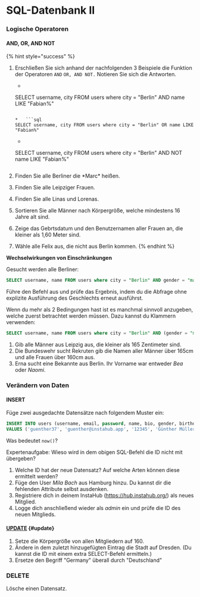 # SQL-Datenbank II

### Logische Operatoren

#### AND, OR, AND NOT

{% hint style="success" %}
1. Erschließen Sie sich anhand der nachfolgenden 3 Beispiele die Funktion der Operatoren `AND` `OR, AND NOT.` Notieren Sie sich die Antworten.
   *   ```sql
     SELECT username, city FROM users where city = "Berlin" AND name LIKE "Fabian%"
     ```

   *   ```sql
     SELECT username, city FROM users where city = "Berlin" OR name LIKE "Fabian%"
     ```

   *   ```sql
     SELECT username, city FROM users where city = "Berlin" AND NOT name LIKE "Fabian%"
     ```
2. Finden Sie alle Berliner die \*Marc\* heißen.
3. Finden Sie alle Leipziger Frauen.
4. Finden Sie alle Linas und Lorenas.
5. Sortieren Sie alle Männer nach Körpergröße, welche mindestens 16 Jahre alt sind.
6. Zeige das Gebrtsdatum und den Benutzernamen aller Frauen an, die kleiner als 1,60 Meter sind.
7. Wähle alle Felix aus, die nicht aus Berlin kommen.
{% endhint %}

**Wechselwirkungen von Einschränkungen**

Gesucht werden alle Berliner:

```sql
SELECT username, name FROM users where city = "Berlin" AND gender = "male" OR gender = "female"
```

Führe den Befehl aus und prüfe das Ergebnis, indem du die Abfrage ohne explizite Ausführung des Geschlechts erneut ausführst.

Wenn du mehr als 2 Bedingungen hast ist es manchmal sinnvoll anzugeben, welche zuerst betrachtet werden müssen. Dazu kannst du Klammern verwenden:

```sql
SELECT username, name FROM users where city = "Berlin" AND (gender = "male" OR gender = "female")
```

1. Gib alle Männer aus Leipzig aus, die kleiner als 165 Zentimeter sind.
2. Die Bundeswehr sucht Rekruten gib die Namen aller Männer über 165cm und alle Frauen über 160cm aus.
3. Erna sucht eine Bekannte aus Berlin. Ihr Vorname war entweder _Bea_ oder _Naomi_.

### Verändern von Daten

#### INSERT

Füge zwei ausgedachte Datensätze nach folgendem Muster ein:

```sql
INSERT INTO users (username, email, password, name, bio, gender, birthday, city, country, centimeters, avatar, role, is_active, remember_token, created_at, updated_at) 
VALUES ('guenther37', 'guenther@instahub.app', '12345', 'Günther Müller', 'Günther mag Kartoffelsalat.', 'male', '2006-06-06 00:00:00', 'Leipzig', 'Deutschland', '173', 'avatar.png', 'user', '0', NULL, now(), now());
```

Was bedeutet `now()`?

Expertenaufgabe: Wieso wird in dem obigen SQL-Befehl die ID nicht mit übergeben?

1. Welche ID hat der neue Datensatz? Auf welche Arten können diese ermittelt werden?
2. Füge den User _Mila Bach_ aus Hamburg hinzu. Du kannst dir die fehlenden Attribute selbst ausdenken.
3. Registriere dich in deinem InstaHub \([https://_hub_.instahub.org/](https://wi-wissen.github.io/instahub-doc-de/#/exercices?id)\) als neues Mitglied.
4. Logge dich anschließend wieder als _admin_ ein und prüfe die ID des neuen Mitglieds.

#### [UPDATE](https://wi-wissen.github.io/instahub-doc-de/#/exercices?id=update) {#update}

1. Setze die Körpergröße von allen Mitgliedern auf 160.
2. Ändere in dem zuletzt hinzugefügten Eintrag die Stadt auf Dresden. \(Du kannst die ID mit einem extra SELECT-Befehl ermitteln.\)
3. Ersetze den Begriff "Germany" überall durch "Deutschland"

### DELETE

Lösche einen Datensatz.


